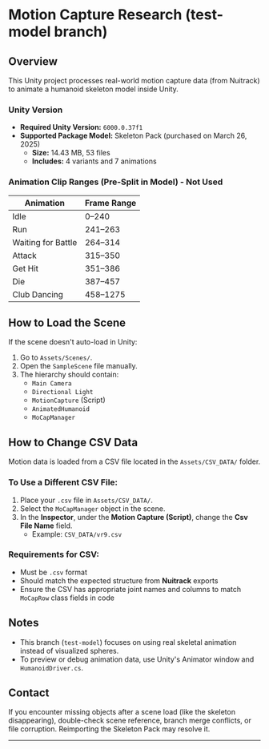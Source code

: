 # Motion Capture Research (test-model branch)

## Overview

This Unity project processes real-world motion capture data (from Nuitrack) to animate a humanoid skeleton model inside Unity.

### Unity Version
- **Required Unity Version:** `6000.0.37f1`
- **Supported Package Model:** Skeleton Pack (purchased on March 26, 2025)
  - **Size:** 14.43 MB, 53 files
  - **Includes:** 4 variants and 7 animations

### Animation Clip Ranges (Pre-Split in Model) - Not Used
| Animation          | Frame Range |
|--------------------|-------------|
| Idle               | 0–240       |
| Run                | 241–263     |
| Waiting for Battle | 264–314     |
| Attack             | 315–350     |
| Get Hit            | 351–386     |
| Die                | 387–457     |
| Club Dancing       | 458–1275    |

## How to Load the Scene

If the scene doesn't auto-load in Unity:
1. Go to `Assets/Scenes/`.
2. Open the `SampleScene` file manually.
3. The hierarchy should contain:
   - `Main Camera`
   - `Directional Light`
   - `MotionCapture` (Script)
   - `AnimatedHumanoid`
   - `MoCapManager`

## How to Change CSV Data

Motion data is loaded from a CSV file located in the `Assets/CSV_DATA/` folder.

### To Use a Different CSV File:
1. Place your `.csv` file in `Assets/CSV_DATA/`.
2. Select the `MoCapManager` object in the scene.
3. In the **Inspector**, under the **Motion Capture (Script)**, change the **Csv File Name** field.
   - Example: `CSV_DATA/vr9.csv`

### Requirements for CSV:
- Must be `.csv` format
- Should match the expected structure from **Nuitrack** exports
- Ensure the CSV has appropriate joint names and columns to match `MoCapRow` class fields in code

## Notes
- This branch (`test-model`) focuses on using real skeletal animation instead of visualized spheres.
- To preview or debug animation data, use Unity's Animator window and `HumanoidDriver.cs`.

## Contact
If you encounter missing objects after a scene load (like the skeleton disappearing), double-check scene reference, branch merge conflicts, or file corruption. Reimporting the Skeleton Pack may resolve it.

---